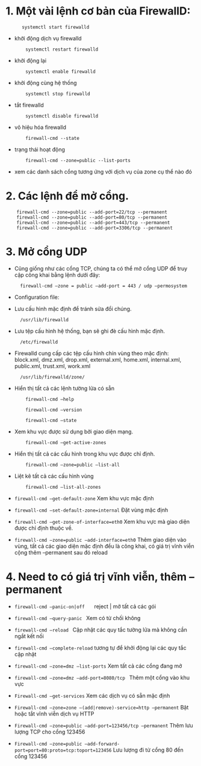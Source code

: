 # 1. Một vài lệnh cơ bản của FirewallD:

          systemctl start firewalld         

- khởi động dịch vụ firewalld

          systemctl restart firewalld      

- khởi động lại

          systemctl enable firewalld       

- khởi động cùng hệ thống

          systemctl stop firewalld         

- tắt firewalld

          systemctl disable firewalld       

- vô hiệu hóa firewalld

          firewall-cmd --state             

- trạng thái hoạt động

          firewall-cmd --zone=public --list-ports    

- xem các danh sách cổng tương ứng với dịch vụ của zone cụ thể nào đó

# 2. Các lệnh để mở cổng.


        firewall-cmd --zone=public --add-port=22/tcp --permanent
        firewall-cmd --zone=public --add-port=80/tcp --permanent
        firewall-cmd --zone=public --add-port=443/tcp --permanent
        firewall-cmd --zone=public --add-port=3306/tcp --permanent


# 3. Mở cổng UDP

- Cũng giống như các cổng TCP, chúng ta có thể mở cổng UDP để truy cập công khai bằng lệnh dưới đây:

        firewall-cmd –zone = public –add-port = 443 / udp –permosystem

- Configuration file:

- Lưu cấu hình mặc định để tránh sửa đổi chúng.

        /usr/lib/firewalld  

- Lưu tệp cấu hình hệ thống, bạn sẽ ghi đè cấu hình mặc định.

        /etc/firewalld 

- Firewalld cung cấp các tệp cấu hình chín vùng theo mặc định: block.xml, dmz.xml, drop.xml, external.xml, home.xml, internal.xml, public.xml, trust.xml, work.xml
        
        /usr/lib/firewalld/zone/ 

- Hiển thị tất cả các lệnh tường lửa có sẵn

          firewall-cmd –help 

          firewall-cmd –version

          firewall-cmd –state

- Xem khu vực được sử dụng bởi giao diện mạng.

          firewall-cmd –get-active-zones 

- Hiển thị tất cả các cấu hình trong khu vực được chỉ định.

          firewall-cmd –zone=public –list-all 

- Liệt kê tất cả các cấu hình vùng

          firewall-cmd –list-all-zones 

- `firewall-cmd –get-default-zone` Xem khu vực mặc định

- `firewall-cmd –set-default-zone=internal` Đặt vùng mặc định

- `firewall-cmd –get-zone-of-interface=eth0` Xem khu vực mà giao diện được chỉ định thuộc về.

- `firewall-cmd –zone=public –add-interface=eth0` Thêm giao diện vào vùng, tất cả các giao diện mặc định đều là công khai, có giá trị vĩnh viễn cộng thêm –permanent sau đó reload


# 4.  Need to có giá trị vĩnh viễn, thêm –permanent

- `firewall-cmd –panic-on|off   ` reject | mở tất cả các gói

- `firewall-cmd –query-panic ` Xem có từ chối không

- `firewall-cmd –reload ` Cập nhật các quy tắc tường lửa mà không cần ngắt kết nối

- `firewall-cmd –complete-reload` tương tự để khởi động lại các quy tắc cập nhật

- `firewall-cmd –zone=dmz –list-ports` Xem tất cả các cổng đang mở

- `firewall-cmd –zone=dmz –add-port=8080/tcp `  Thêm một cổng vào khu vực

- `Firewall-cmd –get-services` Xem các dịch vụ có sẵn mặc định

- `Firewall-cmd –zone=zone –(add|remove)-service=http –permanent` Bật hoặc tắt vĩnh viễn dịch vụ HTTP

- `Firewall-cmd –zone=public –add-port=123456/tcp –permanent`  Thêm lưu lượng TCP cho cổng 123456

- `Firewall-cmd –zone=public –add-forward-port=port=80:proto=tcp:toport=123456` Lưu lượng đi từ cổng 80 đến cổng 123456
